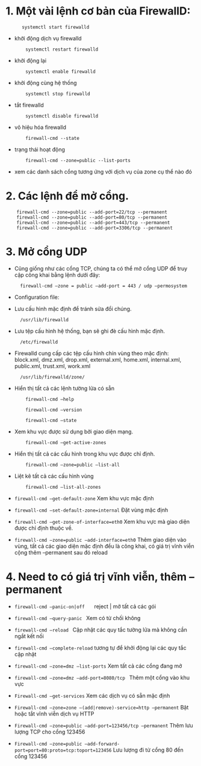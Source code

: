 # 1. Một vài lệnh cơ bản của FirewallD:

          systemctl start firewalld         

- khởi động dịch vụ firewalld

          systemctl restart firewalld      

- khởi động lại

          systemctl enable firewalld       

- khởi động cùng hệ thống

          systemctl stop firewalld         

- tắt firewalld

          systemctl disable firewalld       

- vô hiệu hóa firewalld

          firewall-cmd --state             

- trạng thái hoạt động

          firewall-cmd --zone=public --list-ports    

- xem các danh sách cổng tương ứng với dịch vụ của zone cụ thể nào đó

# 2. Các lệnh để mở cổng.


        firewall-cmd --zone=public --add-port=22/tcp --permanent
        firewall-cmd --zone=public --add-port=80/tcp --permanent
        firewall-cmd --zone=public --add-port=443/tcp --permanent
        firewall-cmd --zone=public --add-port=3306/tcp --permanent


# 3. Mở cổng UDP

- Cũng giống như các cổng TCP, chúng ta có thể mở cổng UDP để truy cập công khai bằng lệnh dưới đây:

        firewall-cmd –zone = public –add-port = 443 / udp –permosystem

- Configuration file:

- Lưu cấu hình mặc định để tránh sửa đổi chúng.

        /usr/lib/firewalld  

- Lưu tệp cấu hình hệ thống, bạn sẽ ghi đè cấu hình mặc định.

        /etc/firewalld 

- Firewalld cung cấp các tệp cấu hình chín vùng theo mặc định: block.xml, dmz.xml, drop.xml, external.xml, home.xml, internal.xml, public.xml, trust.xml, work.xml
        
        /usr/lib/firewalld/zone/ 

- Hiển thị tất cả các lệnh tường lửa có sẵn

          firewall-cmd –help 

          firewall-cmd –version

          firewall-cmd –state

- Xem khu vực được sử dụng bởi giao diện mạng.

          firewall-cmd –get-active-zones 

- Hiển thị tất cả các cấu hình trong khu vực được chỉ định.

          firewall-cmd –zone=public –list-all 

- Liệt kê tất cả các cấu hình vùng

          firewall-cmd –list-all-zones 

- `firewall-cmd –get-default-zone` Xem khu vực mặc định

- `firewall-cmd –set-default-zone=internal` Đặt vùng mặc định

- `firewall-cmd –get-zone-of-interface=eth0` Xem khu vực mà giao diện được chỉ định thuộc về.

- `firewall-cmd –zone=public –add-interface=eth0` Thêm giao diện vào vùng, tất cả các giao diện mặc định đều là công khai, có giá trị vĩnh viễn cộng thêm –permanent sau đó reload


# 4.  Need to có giá trị vĩnh viễn, thêm –permanent

- `firewall-cmd –panic-on|off   ` reject | mở tất cả các gói

- `firewall-cmd –query-panic ` Xem có từ chối không

- `firewall-cmd –reload ` Cập nhật các quy tắc tường lửa mà không cần ngắt kết nối

- `firewall-cmd –complete-reload` tương tự để khởi động lại các quy tắc cập nhật

- `firewall-cmd –zone=dmz –list-ports` Xem tất cả các cổng đang mở

- `firewall-cmd –zone=dmz –add-port=8080/tcp `  Thêm một cổng vào khu vực

- `Firewall-cmd –get-services` Xem các dịch vụ có sẵn mặc định

- `Firewall-cmd –zone=zone –(add|remove)-service=http –permanent` Bật hoặc tắt vĩnh viễn dịch vụ HTTP

- `Firewall-cmd –zone=public –add-port=123456/tcp –permanent`  Thêm lưu lượng TCP cho cổng 123456

- `Firewall-cmd –zone=public –add-forward-port=port=80:proto=tcp:toport=123456` Lưu lượng đi từ cổng 80 đến cổng 123456
